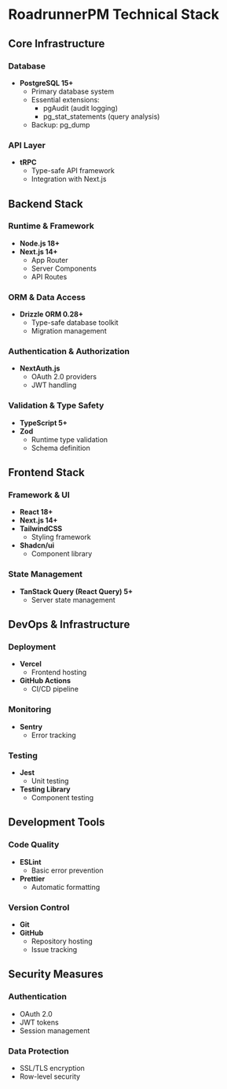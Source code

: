 # RoadrunnerPM Technical Stack

## Core Infrastructure

### Database
- **PostgreSQL 15+**
  - Primary database system
  - Essential extensions:
    - pgAudit (audit logging)
    - pg_stat_statements (query analysis)
  - Backup: pg_dump

### API Layer
- **tRPC**
  - Type-safe API framework
  - Integration with Next.js

## Backend Stack

### Runtime & Framework
- **Node.js 18+**
- **Next.js 14+**
  - App Router
  - Server Components
  - API Routes

### ORM & Data Access
- **Drizzle ORM 0.28+**
  - Type-safe database toolkit
  - Migration management

### Authentication & Authorization
- **NextAuth.js**
  - OAuth 2.0 providers
  - JWT handling

### Validation & Type Safety
- **TypeScript 5+**
- **Zod**
  - Runtime type validation
  - Schema definition

## Frontend Stack

### Framework & UI
- **React 18+**
- **Next.js 14+**
- **TailwindCSS**
  - Styling framework
- **Shadcn/ui**
  - Component library

### State Management
- **TanStack Query (React Query) 5+**
  - Server state management

## DevOps & Infrastructure

### Deployment
- **Vercel**
  - Frontend hosting
- **GitHub Actions**
  - CI/CD pipeline

### Monitoring
- **Sentry**
  - Error tracking

### Testing
- **Jest**
  - Unit testing
- **Testing Library**
  - Component testing

## Development Tools

### Code Quality
- **ESLint**
  - Basic error prevention
- **Prettier**
  - Automatic formatting

### Version Control
- **Git**
- **GitHub**
  - Repository hosting
  - Issue tracking

## Security Measures

### Authentication
- OAuth 2.0
- JWT tokens
- Session management

### Data Protection
- SSL/TLS encryption
- Row-level security
